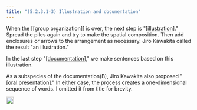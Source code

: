 ```yaml
---
title: "(5.2.3.1-3) Illustration and documentation"
---
```


When the [[group organization]] is over, the next step is "[[illustration]](A)." Spread the piles again and try to make the spatial composition. Then add enclosures or arrows to the arrangement as necessary. Jiro Kawakita called the result "an illustration."

In the last step "[[documentation]](B)," we make sentences based on this illustration.

As a subspecies of the documentation(B), Jiro Kawakita also proposed "[[oral presentation]](B')." In either case, the process creates a one-dimensional sequence of words. I omitted it from title for brevity.

<img src='https://scrapbox.io/api/pages/nishio-en/en/icon' alt='en.icon' height="19.5"/>